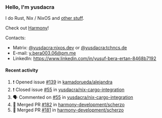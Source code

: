 ### Hello, I'm yusdacra

I do Rust, Nix / NixOS and [other stuff](https://yusdacra.gitlab.io/about).

Check out [Harmony](https://github.com/harmony-development)!

Contacts:
- Matrix: [@yusdacra:nixos.dev](https://matrix.to/#/@yusdacra:nixos.dev) or [@yusdacra:tchncs.de](https://matrix.to/#/@yusdacra:tchncs.de)
- E-mail: y.bera003.06@pm.me
- LinkedIn: https://www.linkedin.com/in/yusuf-bera-ertan-8468b7192

#### Recent activity

<!--START_SECTION:activity-->
1. ❗️ Opened issue [#139](https://github.com/kamadorueda/alejandra/issues/139) in [kamadorueda/alejandra](https://github.com/kamadorueda/alejandra)
2. ❗️ Closed issue [#55](https://github.com/yusdacra/nix-cargo-integration/issues/55) in [yusdacra/nix-cargo-integration](https://github.com/yusdacra/nix-cargo-integration)
3. 🗣 Commented on [#55](https://github.com/yusdacra/nix-cargo-integration/issues/55) in [yusdacra/nix-cargo-integration](https://github.com/yusdacra/nix-cargo-integration)
4. 🎉 Merged PR [#182](https://github.com/harmony-development/scherzo/pull/182) in [harmony-development/scherzo](https://github.com/harmony-development/scherzo)
5. 🎉 Merged PR [#181](https://github.com/harmony-development/scherzo/pull/181) in [harmony-development/scherzo](https://github.com/harmony-development/scherzo)
<!--END_SECTION:activity-->
